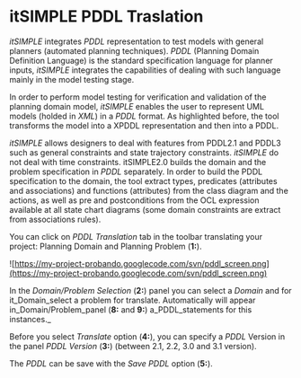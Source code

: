 # itSIMPLE PDDL Traslation #

_itSIMPLE_ integrates _PDDL_ representation to test models with general planners (automated planning techniques). _PDDL_ (Planning Domain Definition Language) is the standard specification language for planner inputs, _itSIMPLE_ integrates the capabilities of dealing with such language mainly in the model testing stage.

In order to perform model testing for verification and validation of the planning domain model, _itSIMPLE_ enables the user to represent UML models (holded in _XML_) in a _PDDL_ format. As highlighted before, the tool transforms the model into a XPDDL representation and then into a PDDL.

_itSIMPLE_ allows designers to deal with features from PDDL2.1 and PDDL3 such as general constraints and state trajectory constraints. _itSIMPLE_ do not deal with time constraints. itSIMPLE2.0 builds the domain and the problem specification in _PDDL_ separately. In order to build the PDDL specification to the domain, the tool extract types, predicates (attributes and associations) and functions (attributes) from the class diagram and the actions, as well as pre and postconditions from the OCL expression available at all state chart diagrams (some domain constraints are extract from associations rules).

You can click on _PDDL Translation_ tab in the toolbar translating your project: Planning Domain and Planning Problem (**1:**).

![https://my-project-probando.googlecode.com/svn/pddl_screen.png](https://my-project-probando.googlecode.com/svn/pddl_screen.png)

In the _Domain/Problem Selection_ (**2:**) panel  you can select a _Domain_ and for it\_Domain_select a problem for translate. Automatically will appear in_Domain/Problem_panel (**8:** and **9:**) a_PDDL_statements for this instances._

Before you select _Translate_ option (**4:**), you can specify a _PDDL_ Version in the panel _PDDL Version_ (**3:**) (between 2.1, 2.2, 3.0 and 3.1 version).

The _PDDL_ can be save with the _Save PDDL_ option (**5:**).